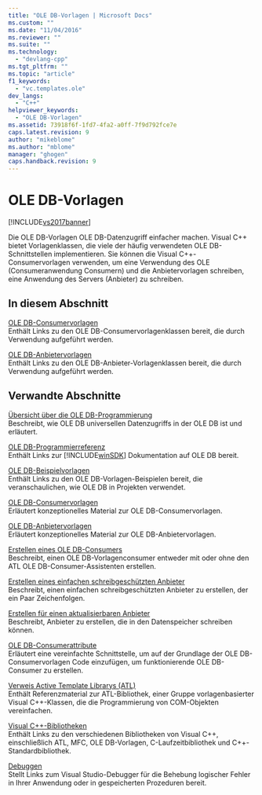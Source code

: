 ```yaml
---
title: "OLE DB-Vorlagen | Microsoft Docs"
ms.custom: ""
ms.date: "11/04/2016"
ms.reviewer: ""
ms.suite: ""
ms.technology: 
  - "devlang-cpp"
ms.tgt_pltfrm: ""
ms.topic: "article"
f1_keywords: 
  - "vc.templates.ole"
dev_langs: 
  - "C++"
helpviewer_keywords: 
  - "OLE DB-Vorlagen"
ms.assetid: 73918f6f-1fd7-4fa2-a0ff-7f9d792fce7e
caps.latest.revision: 9
author: "mikeblome"
ms.author: "mblome"
manager: "ghogen"
caps.handback.revision: 9
---
```

# OLE DB-Vorlagen
[!INCLUDE[vs2017banner](../../assembler/inline/includes/vs2017banner.md)]

Die OLE DB\-Vorlagen OLE DB\-Datenzugriff einfacher machen.  Visual C\+\+ bietet Vorlagenklassen, die viele der häufig verwendeten OLE DB\-Schnittstellen implementieren.  Sie können die Visual C\+\+\-Consumervorlagen verwenden, um eine Verwendung des OLE \(Consumeranwendung Consumern\) und die Anbietervorlagen schreiben, eine Anwendung des Servers \(Anbieter\) zu schreiben.  
  
## In diesem Abschnitt  
 [OLE DB\-Consumervorlagen](../../data/oledb/ole-db-consumer-templates-reference.md)  
 Enthält Links zu den OLE DB\-Consumervorlagenklassen bereit, die durch Verwendung aufgeführt werden.  
  
 [OLE DB\-Anbietervorlagen](../../data/oledb/ole-db-provider-templates-reference.md)  
 Enthält Links zu den OLE DB\-Anbieter\-Vorlagenklassen bereit, die durch Verwendung aufgeführt werden.  
  
## Verwandte Abschnitte  
 [Übersicht über die OLE DB\-Programmierung](../../data/oledb/ole-db-programming-overview.md)  
 Beschreibt, wie OLE DB universellen Datenzugriffs in der OLE DB ist und erläutert.  
  
 [OLE DB\-Programmierreferenz](https://msdn.microsoft.com/en-us/library/ms713643.aspx)  
 Enthält Links zur [!INCLUDE[winSDK](../../atl/includes/winsdk_md.md)] Dokumentation auf OLE DB bereit.  
  
 [OLE DB\-Beispielvorlagen](../../top/visual-cpp-samples.md)  
 Enthält Links zu den OLE DB\-Vorlagen\-Beispielen bereit, die veranschaulichen, wie OLE DB in Projekten verwendet.  
  
 [OLE DB\-Consumervorlagen](../../data/oledb/ole-db-consumer-templates-cpp.md)  
 Erläutert konzeptionelles Material zur OLE DB\-Consumervorlagen.  
  
 [OLE DB\-Anbietervorlagen](../../data/oledb/ole-db-provider-templates-cpp.md)  
 Erläutert konzeptionelles Material zur OLE DB\-Anbietervorlagen.  
  
 [Erstellen eines OLE DB\-Consumers](../../data/oledb/creating-an-ole-db-consumer.md)  
 Beschreibt, einen OLE DB\-Vorlagenconsumer entweder mit oder ohne den ATL OLE DB\-Consumer\-Assistenten erstellen.  
  
 [Erstellen eines einfachen schreibgeschützten Anbieter](../../data/oledb/creating-a-simple-read-only-provider.md)  
 Beschreibt, einen einfachen schreibgeschützten Anbieter zu erstellen, der ein Paar Zeichenfolgen.  
  
 [Erstellen für einen aktualisierbaren Anbieter](../../data/oledb/creating-an-updatable-provider.md)  
 Beschreibt, Anbieter zu erstellen, die in den Datenspeicher schreiben können.  
  
 [OLE DB\-Consumerattribute](../../windows/ole-db-consumer-attributes.md)  
 Erläutert eine vereinfachte Schnittstelle, um auf der Grundlage der OLE DB\-Consumervorlagen Code einzufügen, um funktionierende OLE DB\-Consumer zu erstellen.  
  
 [Verweis Active Template Librarys \(ATL\)](../../atl/atl-com-desktop-components.md)  
 Enthält Referenzmaterial zur ATL\-Bibliothek, einer Gruppe vorlagenbasierter Visual C\+\+\-Klassen, die die Programmierung von COM\-Objekten vereinfachen.  
  
 [Visual C\+\+\-Bibliotheken](assetId:///fec23c40-10c0-4857-9cdc-33a3b99b30ae)  
 Enthält Links zu den verschiedenen Bibliotheken von Visual C\+\+, einschließlich ATL, MFC, OLE DB\-Vorlagen, C\-Laufzeitbibliothek und C\+\+\-Standardbibliothek.  
  
 [Debuggen](../Topic/Debugging%20in%20Visual%20Studio.md)  
 Stellt Links zum Visual Studio\-Debugger für die Behebung logischer Fehler in Ihrer Anwendung oder in gespeicherten Prozeduren bereit.